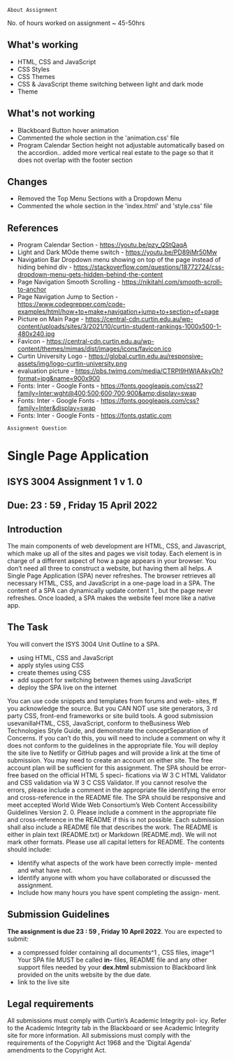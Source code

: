 ```
About Assignment
```
No. of hours worked on assignment ~ 45-50hrs

## What's working
- HTML, CSS and JavaScript
- CSS Styles
-  CSS Themes
- CSS & JavaScript theme switching between light and dark mode
- Theme

## What's not working
- Blackboard Button hover animation 
- Commented the whole section in the 'animation.css' file
- Program Calendar Section height not adjustable automatically based on the accordion.. added more vertical real estate to the page so that it does not overlap with the footer section

## Changes

- Removed the Top Menu Sections with a Dropdown Menu 
- Commented the whole section in the 'index.html' and 'style.css' file

## References
- Program Calendar Section - https://youtu.be/pzy_QStQaqA
- Light and Dark MOde theme switch - https://youtu.be/PD89iMr50Mw
- Navigation Bar Dropdown menu showing on top of the page instead of hiding behind div - https://stackoverflow.com/questions/18772724/css-dropdown-menu-gets-hidden-behind-the-content
- Page Navigation Smooth Scrolling - https://nikitahl.com/smooth-scroll-to-anchor
- Page Navigation Jump to Section - https://www.codegrepper.com/code-examples/html/how+to+make+navigation+jump+to+section+of+page
- Picture on Main Page - https://central-cdn.curtin.edu.au/wp-content/uploads/sites/3/2021/10/curtin-student-rankings-1000x500-1-480x240.jpg
- Favicon - https://central-cdn.curtin.edu.au/wp-content/themes/mimas/dist/images/icons/favicon.ico
- Curtin University Logo - https://global.curtin.edu.au/responsive-assets/img/logo-curtin-university.png 
- evaluation picture - https://pbs.twimg.com/media/CTRPI9HWIAAkyOh?format=jpg&name=900x900
- Fonts: Inter - Google Fonts - https://fonts.googleapis.com/css2?family=Inter:wght@400;500;600;700;900&amp;display=swap
- Fonts: Inter - Google Fonts - https://fonts.googleapis.com/css?family=Inter&display=swap
- Fonts: Inter - Google Fonts - https://fonts.gstatic.com


```
Assignment Question
```

# Single Page Application

## ISYS 3004 Assignment 1 v 1. 0

## Due: 23 : 59 , Friday 15 April 2022

## Introduction

The main components of web development are HTML, CSS, and
Javascript, which make up all of the sites and pages we visit today.
Each element is in charge of a different aspect of how a page appears
in your browser. You don’t need all three to construct a website, but
having them all helps.
A Single Page Application (SPA) never refreshes. The browser
retrieves all necessary HTML, CSS, and JavaScript in a one-page load
in a SPA. The content of a SPA can dynamically update content 1 , but
the page never refreshes. Once loaded, a SPA makes the website feel
more like a native app.

## The Task

You will convert the ISYS 3004 Unit Outline to a SPA.

- using HTML, CSS and JavaScript
- apply styles using CSS
- create themes using CSS
- add support for switching between themes using JavaScript
- deploy the SPA live on the internet

You can use code snippets and templates from forums and web-
sites, ff you acknowledge the source. But you CAN NOT use site
generators, 3 rd party CSS, front-end frameworks or site build tools.
A good submission usevanillaHTML, CSS, JavaScript, conform
to theBusiness Web Technologies Style Guide, and demonstrate the
conceptSeparation of Concerns. If you can’t do this, you will need to
include a comment on why it does not conform to the guidelines in
the appropriate file.
You will deploy the site live to Netlify or GitHub pages and will
provide a link at the time of submission. You may need to create an
account on either site. The free account plan will be sufficient for this
assignment.
The SPA should be error-free based on the official HTML 5 speci-
fications via W 3 C HTML Validator and CSS validation via W 3 C CSS
Validator. If you cannot resolve the errors, please include a comment
in the appropriate file identifying the error and cross-reference in the
README file.
The SPA should be responsive and meet accepted World Wide
Web Consortium’s Web Content Accessibility Guidelines Version 2. 0.
Please include a comment in the appropriate file and cross-reference
in the README if this is not possible.
Each submission shall also include a README file that describes
the work. The README is either in plain text (README.txt) or
Markdown (README.md). We will not mark other formats. Please
use all capital letters for README. The contents should include:

- Identify what aspects of the work have been correctly imple-
    mented and what have not.
- Identify anyone with whom you have collaborated or discussed
    the assignment.
- Include how many hours you have spent completing the assign-
    ment.

## Submission Guidelines

**The assignment is due 23 : 59 , Friday 10 April 2022**. You are expected
to submit:

- a compressed folder containing all documents^1 , CSS files, image^1 Your SPA file MUST be called **in-**
    files, README file and any other support files needed by your **dex.html**
    submission to Blackboard link provided on the units website by
    the due date.
- link to the live site

## Legal requirements

All submissions must comply with Curtin’s Academic Integrity pol-
icy. Refer to the Academic Integrity tab in the Blackboard or see
Academic Integrity site for more information. All submissions must
comply with the requirements of the Copyright Act 1968 and the
’Digital Agenda’ amendments to the Copyright Act.



